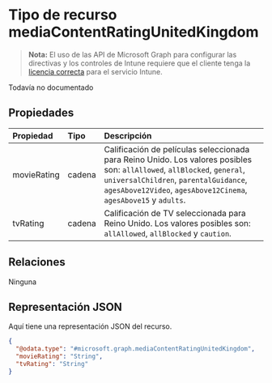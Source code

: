 # <a name="mediacontentratingunitedkingdom-resource-type"></a>Tipo de recurso mediaContentRatingUnitedKingdom

> **Nota:** El uso de las API de Microsoft Graph para configurar las directivas y los controles de Intune requiere que el cliente tenga la [licencia correcta](https://go.microsoft.com/fwlink/?linkid=839381) para el servicio Intune.

Todavía no documentado
## <a name="properties"></a>Propiedades
|Propiedad|Tipo|Descripción|
|:---|:---|:---|
|movieRating|cadena|Calificación de películas seleccionada para Reino Unido. Los valores posibles son: `allAllowed`, `allBlocked`, `general`, `universalChildren`, `parentalGuidance`, `agesAbove12Video`, `agesAbove12Cinema`, `agesAbove15` y `adults`.|
|tvRating|cadena|Calificación de TV seleccionada para Reino Unido. Los valores posibles son: `allAllowed`, `allBlocked` y `caution`.|

## <a name="relationships"></a>Relaciones
Ninguna
## <a name="json-representation"></a>Representación JSON
Aquí tiene una representación JSON del recurso.
<!-- {
  "blockType": "resource",
  "keyProperty": "id",
  "@odata.type": "microsoft.graph.mediaContentRatingUnitedKingdom"
}
-->
``` json
{
  "@odata.type": "#microsoft.graph.mediaContentRatingUnitedKingdom",
  "movieRating": "String",
  "tvRating": "String"
}
```



